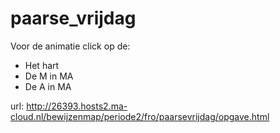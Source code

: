 # paarse_vrijdag

Voor de animatie click op de:
* Het hart
* De M in MA
* De A in MA

url: http://26393.hosts2.ma-cloud.nl/bewijzenmap/periode2/fro/paarsevrijdag/opgave.html
